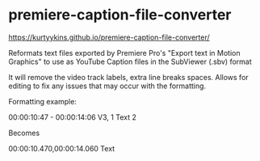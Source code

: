 # premiere-caption-file-converter

https://kurtyykins.github.io/premiere-caption-file-converter/

Reformats text files exported by Premiere Pro's "Export text in Motion Graphics" to use as YouTube Caption files in the SubViewer (.sbv) format

It will remove the video track labels, extra line breaks spaces. Allows for editing to fix any issues that may occur with the formatting.

Formatting example:

00:00:10:47 - 00:00:14:06
V3, 1
Text 2

Becomes

00:00:10.470,00:00:14.060
Text 
